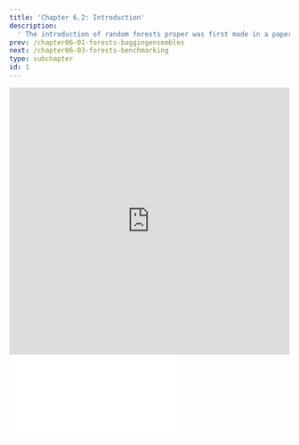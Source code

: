 ```yaml
---
title: 'Chapter 6.2: Introduction'
description:
  ' The introduction of random forests proper was first made in a paper by Leo Breiman. This chapter investigates the modern practice of random forests, which exploits out-of-bag error as an estimate of the generalization error and measures variable importance through permutation.'
prev: /chapter06-01-forests-baggingensembles
next: /chapter06-03-forests-benchmarking
type: subchapter
id: 1
---
```


<exercise id="1" title="Video Lecture">

<iframe width="100%" height="480" src="https://www.youtube.com/embed/chberfdaTwc" frameborder="0" allow="accelerometer; autoplay; encrypted-media; gyroscope; picture-in-picture" allowfullscreen></iframe>

</exercise>

<exercise id="2" title="Slides">

<object data="pdfs/6/slides-forests-intro.pdf" type="application/pdf" style="width:100%;height:480px">
    <embed src="pdfs/6/slides-forests-intro.pdf" type="application/pdf" />
</object>

</exercise>
